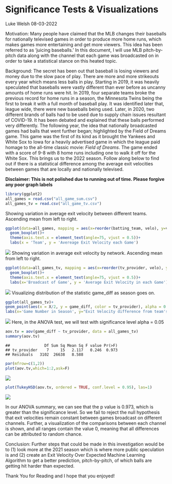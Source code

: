 Significance Tests & Visualizations
================
Luke Welsh
08-03-2022

Motivation: Many people have claimed that the MLB changes their
baseballs for nationally televised games in order to produce more home
runs, which makes games more entertaining and get more viewers. This
idea has been referred to as ‘juicing baseballs.’ In this document, I
will use MLB pitch-by-pitch data along with the channel that each game
was broadcasted on in order to take a statistical stance on this heated
topic.

Background: The secret has been out that baseball is losing viewers and
money due to the slow pace of play. There are more and more strikeouts
every year which means less balls in play. Starting in 2019, it was
heavily speculated that baseballs were vastly different than ever before
as uncanny amounts of home runs were hit. In 2019, four separate teams
broke the previous record for home runs in a season, the Minnesota Twins
being the first to break it with a full month of baseball play. It was
identified later that, league wide, there were new baseballs being used.
Later, in 2020, two different brands of balls had to be used due to
supply chain issues resultant of COVID-19. It has been debated and
explained that these balls performed very differently. The following
year, the idea that nationally broadcasted games had balls that went
further began; highlighted by the Field of Dreams game. This game was
the first of its kind as it brought the Yankees and White Sox to Iowa
for a heavily advertised game in which the league paid homage to the
all-time classic movie: *Field of Dreams*. The game ended with a score
of 9-8 with 8 home runs including one to walk it off for the White Sox.
This brings us to the 2022 season. Follow along below to find out if
there is a statistical difference among the average exit velocities
between games that are locally and nationally televised.

**Disclaimer: This is not polished due to running out of time. Please
forgive any poor graph labels**

``` r
library(ggplot2)
all_games = read.csv("all_game_sum.csv")
all_games_tv = read.csv("all_game_tv.csv")
```

Showing variation in average exit velocity between different teams.
Ascending mean from left to right.

``` r
ggplot(data=all_games, mapping = aes(x=reorder(batting_team, velo), y=velo)) +
  geom_boxplot()+
  theme(axis.text.x = element_text(angle=75, vjust = 0.5))+
  labs(x = 'Team', y = 'Avereage Exit Velocity each Game')
```

![](significance_tests_files/figure-gfm/unnamed-chunk-2-1.png)<!-- -->
Showing variation in average exit velocity by network. Ascending mean
from left to right.

``` r
ggplot(data=all_games_tv, mapping = aes(x=reorder(tv_provider, velo), y=velo)) +
  geom_boxplot()+
  theme(axis.text.x = element_text(angle=75, vjust = 0.5))+
  labs(x='Broadcast of Game', y = 'Average Exit Velocity in each Game')
```

![](significance_tests_files/figure-gfm/unnamed-chunk-3-1.png)<!-- -->
Visualizing distribution of the statistic game\_diff as season goes on.

``` r
ggplot(all_games_tv)+
geom_point(aes(x = X/2, y = game_diff, color = tv_provider), alpha = 0.5)+
labs(x='Game Number in Season', y="Exit Velocity difference from team's season average")
```

![](significance_tests_files/figure-gfm/unnamed-chunk-4-1.png)<!-- -->
Here, in the ANOVA test, we will test with significance level alpha =
0.05

``` r
aov.tv = aov(game_diff ~ tv_provider, data = all_games_tv)
summary(aov.tv)
```

    ##               Df Sum Sq Mean Sq F value Pr(>F)
    ## tv_provider    7     15   2.117   0.246  0.973
    ## Residuals   3102  26638   8.588

``` r
par(mfrow=c(1,2))
plot(aov.tv,which=1:2,ask=F)
```

![](significance_tests_files/figure-gfm/unnamed-chunk-5-1.png)<!-- -->

``` r
plot(TukeyHSD(aov.tv, ordered = TRUE, conf.level = 0.95), las=1)
```

![](significance_tests_files/figure-gfm/unnamed-chunk-5-2.png)<!-- -->

In our ANOVA summary, we can see that the p value is 0.973, which is
greater than the significance level. So we fail to reject the null
hypothesis that exit velocities remain constant between games broadcast
on different channels. Further, a visualization of the comparisons
between each channel is shown, and all ranges contain the value 0,
meaning that all differences can be attributed to random chance.

Conclusion: Further steps that could be made in this investigation would
be to (1) look more at the 2021 season which is where more public
speculation is and (2) create an Exit Velocity Over Expected Machine
Learning Algorithm to get a better prediction, pitch-by-pitch, of which
balls are getting hit harder than expected.

Thank You for Reading and I hope that you enjoyed!
